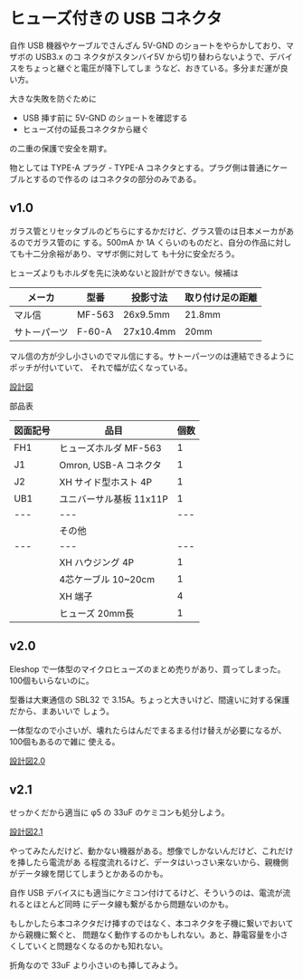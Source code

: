 # ヒューズ付きの USB コネクタ

自作 USB 機器やケーブルでさんざん 5V-GND のショートをやらかしており、マザボの USB3.x のコ
ネクタがスタンバイ5V から切り替わらないようで、デバイスをちょっと継ぐと電圧が降下してしま
うなど、おきている。多分まだ運が良い方。

大きな失敗を防ぐために

- USB 挿す前に 5V-GND のショートを確認する
- ヒューズ付の延長コネクタから継ぐ

の二重の保護で安全を期す。

物としては TYPE-A プラグ - TYPE-A コネクタとする。プラグ側は普通にケーブルとするので作るの
はコネクタの部分のみである。

## v1.0

ガラス管とリセッタブルのどちらにするかだけど、グラス管のは日本メーカがあるのでガラス管のに
する。500mA か 1A くらいのものだと、自分の作品に対しても十二分余裕があり、マザボ側に対して
も十分に安全だろう。

ヒューズよりもホルダを先に決めないと設計ができない。候補は

| メーカ | 型番 | 投影寸法 | 取り付け足の距離 |
| ---    | ---  | ---      | ---              |
| マル信 | MF-563 | 26x9.5mm | 21.8mm         |
| サトーパーツ | F-60-A | 27x10.4mm | 20mm    |

マル信の方が少し小さいのでマル信にする。サトーパーツのは連結できるようにポッチが付いていて、
それで幅が広くなっている。

[設計図](./librecad/USBConnectorWithFuse1.0.pdf)

部品表

| 図面記号 | 品目                    | 個数 |
| ---      | ---                     | ---  |
| FH1      | ヒューズホルダ MF-563   | 1    |
| J1       | Omron, USB-A コネクタ   | 1    |
| J2       | XH  サイド型ホスト 4P   | 1    |
| UB1      | ユニバーサル基板 11x11P | 1    |
| ---      |    ---                  | ---  |
|          | その他                  |      |
| ---      |    ---                  | ---  |
|          | XH ハウジング 4P        | 1    |
|          | 4芯ケーブル 10~20cm     | 1    |
|          | XH 端子                 | 4    |
|          | ヒューズ 20mm長         | 1    |

## v2.0

Eleshop で一体型のマイクロヒューズのまとめ売りがあり、買ってしまった。100個もいらないのに。

型番は大東通信の SBL32 で 3.15A。ちょっと大きいけど、間違いに対する保護だから、まあいいで
しょう。

一体型なので小さいが、壊れたらはんだでまるまる付け替えが必要になるが、100個もあるので雑に
使える。

[設計図2.0](./librecad/USBConnectorWithFuse2.0.pdf)

## v2.1

せっかくだから適当に φ5 の 33uF のケミコンも処分しよう。

[設計図2.1](./librecad/USBConnectorWithFuse2.1.pdf)

やってみたんだけど、動かない機器がある。想像でしかないんだけど、これだけを挿したら電流があ
る程度流れるけど、データはいっさい来ないから、親機側がデータ線を閉じてしまうとかあるのかも。

自作 USB デバイスにも適当にケミコン付けてるけど、そういうのは、電流が流れるとほとんど同時
にデータ線も繋がるから問題ないのかも。

もしかしたら本コネクタだけ挿すのではなく、本コネクタを子機に繋いでおいてから親機に繋ぐと、
問題なく動作するのかもしれない。あと、静電容量を小さくしていくと問題なくなるのかも知れない。

折角なので 33uF より小さいのも挿してみよう。
